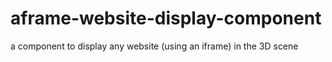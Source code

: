# aframe-website-display-component
a component to display any website (using an iframe) in the 3D scene
